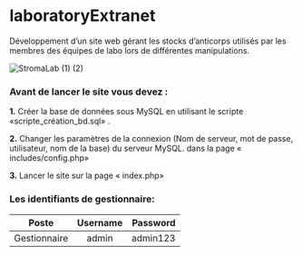 # laboratoryExtranet
Développement d’un site web gérant les stocks d’anticorps utilisés par les membres des équipes de labo lors de différentes manipulations.  


![StromaLab  (1) (2)](https://user-images.githubusercontent.com/37422000/87357185-c1ad0f80-c563-11ea-9808-a85552d4e120.gif)

### Avant de lancer le site vous devez :
**1.** Créer la base de données sous MySQL en utilisant le scripte «scripte_création_bd.sql» .

**2.** Changer les paramètres de la connexion (Nom de serveur, mot de passe, utilisateur, nom de la base) du serveur MySQL.
dans la page « includes/config.php»

**3.** Lancer le site sur la page « index.php»

### Les identifiants de gestionnaire:

| Poste            | Username | Password |
| -------------    |:--------:| --------:|
|Gestionnaire      |admin     |admin123  |

